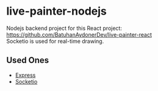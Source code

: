 # live-painter-nodejs

Nodejs backend project for this React project: https://github.com/BatuhanAydonerDev/live-painter-react <br />
Socketio is used for real-time drawing.

## Used Ones
- [Express](https://expressjs.com/)
- [Socketio](https://socket.io/)
